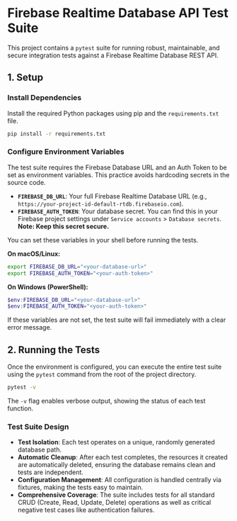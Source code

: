 # Firebase Realtime Database API Test Suite

This project contains a `pytest` suite for running robust, maintainable, and secure integration tests against a Firebase Realtime Database REST API.

## 1. Setup

### Install Dependencies
Install the required Python packages using pip and the `requirements.txt` file.

```bash
pip install -r requirements.txt
```

### Configure Environment Variables
The test suite requires the Firebase Database URL and an Auth Token to be set as environment variables. This practice avoids hardcoding secrets in the source code.

-   **`FIREBASE_DB_URL`**: Your full Firebase Realtime Database URL (e.g., `https://your-project-id-default-rtdb.firebaseio.com`).
-   **`FIREBASE_AUTH_TOKEN`**: Your database secret. You can find this in your Firebase project settings under `Service accounts` > `Database secrets`. **Note: Keep this secret secure.**

You can set these variables in your shell before running the tests.

**On macOS/Linux:**
```bash
export FIREBASE_DB_URL="<your-database-url>"
export FIREBASE_AUTH_TOKEN="<your-auth-token>"
```

**On Windows (PowerShell):**
```powershell
$env:FIREBASE_DB_URL="<your-database-url>"
$env:FIREBASE_AUTH_TOKEN="<your-auth-token>"
```

If these variables are not set, the test suite will fail immediately with a clear error message.

## 2. Running the Tests

Once the environment is configured, you can execute the entire test suite using the `pytest` command from the root of the project directory.

```bash
pytest -v
```

The `-v` flag enables verbose output, showing the status of each test function.

### Test Suite Design

-   **Test Isolation**: Each test operates on a unique, randomly generated database path.
-   **Automatic Cleanup**: After each test completes, the resources it created are automatically deleted, ensuring the database remains clean and tests are independent.
-   **Configuration Management**: All configuration is handled centrally via fixtures, making the tests easy to maintain.
-   **Comprehensive Coverage**: The suite includes tests for all standard CRUD (Create, Read, Update, Delete) operations as well as critical negative test cases like authentication failures.